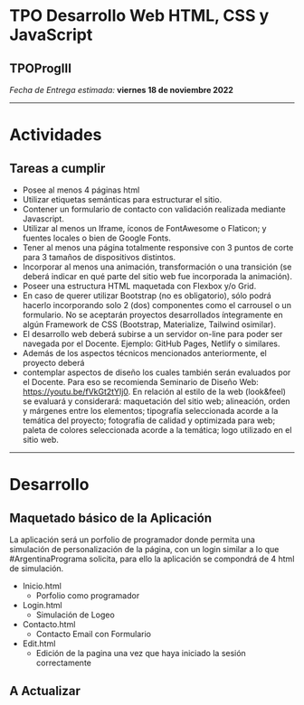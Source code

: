 # TPO Desarrollo Web HTML, CSS y JavaScript
## TPOProgIII

_Fecha de Entrega estimada:_ **viernes 18 de noviembre 2022**

---
# Actividades

## Tareas a cumplir
- Posee al menos 4 páginas html
- Utilizar etiquetas semánticas para estructurar el sitio.
- Contener un formulario de contacto con validación realizada mediante Javascript.
- Utilizar al menos un Iframe, íconos de FontAwesome o Flaticon; y fuentes locales o bien de Google Fonts.
- Tener al menos una página totalmente responsive con 3 puntos de corte para 3 tamaños de dispositivos distintos.
- Incorporar al menos una animación, transformación o una transición (se deberá indicar en qué parte del sitio web fue incorporada la animación).
- Poseer una estructura HTML maquetada con Flexbox y/o Grid.
- En caso de querer utilizar Bootstrap (no es obligatorio), sólo podrá hacerlo incorporando solo 2 (dos) componentes como el carrousel o un formulario. No se aceptarán proyectos desarrollados íntegramente en algún Framework de CSS (Bootstrap, Materialize, Tailwind osimilar).
- El desarrollo web deberá subirse a un servidor on-line para poder ser navegada por el Docente. Ejemplo: GitHub Pages, Netlify o similares.
- Además de los aspectos técnicos mencionados anteriormente, el proyecto deberá
- contemplar aspectos de diseño los cuales también serán evaluados por el Docente. Para eso se recomienda Seminario de Diseño Web: https://youtu.be/fVkGt2tYIj0. En relación al estilo de la web (look&feel) se evaluará y considerará: maquetación del sitio web; alineación, orden y márgenes entre los elementos; tipografía seleccionada acorde a la temática del proyecto; fotografía de calidad y optimizada para web; paleta de colores seleccionada acorde a la temática; logo utilizado en el sitio web.

---
# Desarrollo

## Maquetado básico de la Aplicación
La aplicación será un porfolio de programador donde permita una simulación de personalización de la página, con un login similar a lo que #ArgentinaPrograma solicita, para ello la aplicación se compondrá de 4 html de simulación.

- Inicio.html
    - Porfolio como programador
- Login.html
    - Simulación de Logeo
- Contacto.html
    - Contacto Email con Formulario
- Edit.html
    - Edición de la pagina una vez que haya iniciado la sesión correctamente

## A Actualizar
